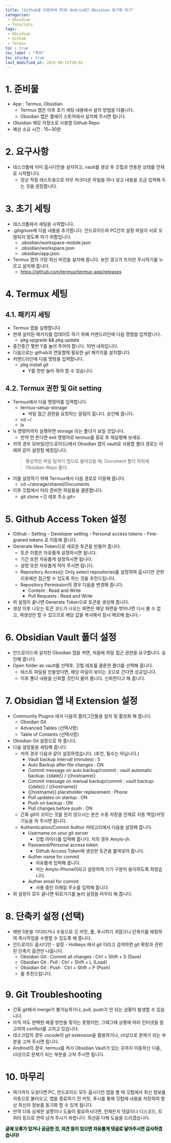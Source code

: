 ```yaml
---
title: "Github을 이용하여 PC와 Andriod간 Obsidian 동기화 하기"
categories:
 - Obsidian
 - Tutorials
tags:
 - Obsidian
 - Github
 - Termux
toc : true
toc_label : "목차"
toc_sticky : true
last_modified_at: 2023-08-15T20:02
---
```

# 1. 준비물
- App : Termux, Obsidian
	- Termux 앱은 이후 초기 세팅 내용에서 설치 방법을 다룹니다.
	- Obsidian 앱은 플레이 스토어에서 설치해 주시면 됩니다.
- Obsidian 메모 저장소로 사용할 Github Repo
- 예상 소요 시간 : 15~30분

# 2. 요구사항
- 데스크톱에 이미 옵시디언을 설치하고, vault를 생성 후 깃헙과 연동한 상태를 전제로 시작합니다.
	- 정상 작동 테스트용으로 아무 마크다운 파일을 하나 넣고 내용을 조금 입력해 두는 것을 권장합니다.

# 3. 초기 세팅
- 데스크톱에서 세팅을 시작합니다.
- .gitignore에 다음 내용을 추가합니다. 안드로이드와 PC간의 설정 파일이 서로 오염되지 않도록 하기 위함입니다.
	- .obsidian/workspace-mobile.json
	- .obsidian/workspace.json
	- .obsidian/app.json
- Termux 앱의 가장 최신 버전을 설치해 줍니다. 보안 경고가 뜨지만 무시하기를 누르고 설치해 줍니다.
	- https://github.com/termux/termux-app/releases

# 4. Termux 세팅

## 4.1. 패키지 세팅
- Termux 앱을 실행합니다.
- 현재 설치된 패키지를 업데이트 하기 위해 커맨드라인에 다음 명령을 입력합니다.
	- pkg upgrade && pkg update
- 중간중간 몇번 Y를 눌러 주어야 합니다. 10번 내외입니다.
- 다음으로는 github과 연동할때 필요한 git 패키지를 설치합니다.
- 커맨드라인에 다음 명령을 입력합니다.
	- pkg install git
		- Y를 한번 눌러 줘야 할 수 있습니다.

## 4.2. Termux 권한 및 Git setting
- Termux에서 다음 명령어를 입력합니다.
	- termux-setup-storage
		- 파일 접근 권한을 요청하는 알림이 뜹니다. 승인해 줍니다.
	- cd ~/ 
	- ls
- ls 명령어까지 실행하면 storage 라는 폴더가 보일 것입니다.
	- 만약 안 뜬다면 exit 명령어로 termux를 종료 후 재실행해 보세요.
- 저의 경우 모바일(안드로이드)에서 Obsidian 앱이 vault로 사용할 폴더 경로는 아래와 같이 설정할 예정입니다.
	>통상적인 파일 탐색기 앱으로 들어갔을 때, Document 폴더 하위에 Obsidian-Repo 폴더.
- 이를 설정하기 위해 Termux에서 다음 경로로 이동해 줍니다.
	- cd ~/storage/shared/Documents
- 이후 깃헙에서 미리 준비한 파일들을 클론합니다.
	- git clone <깃 레포 주소.git>

# 5. Github Access Token 설정
- Github - Setting - Developer setting - Personal access tokens - Fine-graned tokens 로 이동해 줍니다.
- Generate New Token으로 새로운 토큰을 만들어 줍니다.
	- 토큰 이름은 자유롭게 설정하시면 됩니다.
	- 기간 또한 자유롭게 설정하시면 됩니다.
	- 설명 또한 자유롭게 적어 주시면 됩니다.
	- Repository Access는 Only select repositories를 설정하여 옵시디언 관련 리포에만 접근할 수 있도록 하는 것을 추천드립니다.
	- Repository Permission의 경우 다음을 변경해 줍니다.
		- Content : Read and Write
		- Pull Requests : Read and Write
- 위 설정이 끝나면 Generate Token으로 토큰을 생성해 줍니다.
- 생성 이후 나오는 토큰 코드가 나오는 화면은 해당 화면을 벗어나면 다시 볼 수 없고, 재생성만 할 수 있으므로 해당 값을 복사해서 잠시 메모해 둡니다.- 

# 6. Obsidian Vault 폴더 설정
- 안드로이드에 설치한 Obsidian 앱을 켜면, 처음에 파일 접근 권한을 요구합니다. 승인해 줍니다.
- Open folder as vault를 선택후, 깃헙 레포를 클론한 폴더를 선택해 줍니다.
	- 테스트 파일을 만들었다면, 해당 파일이 보이는 곳으로 간다면 성공입니다.
	- 이후 폴더 내용을 신뢰할 것인지 물어 봅니다. 신뢰한다고 해 줍니다.

# 7. Obsidian 앱 내 Extension 설정
- Community Plugins 에서 다음의 플러그인들을 설치 및 활성화 해 줍니다.
	- Obsidian Git
	- Advanced Tables (선택사항)
	- Table of Contents (선택사항)
- Obsidian Git 설정으로 와 줍니다.
- 다음 설정들을 세팅해 줍니다.
	- 저의 경우 다음과 같이 설정하였습니다. (추천, 필수는 아닙니다.)
		- Vault backup interval (minutes) : 5
		- Auto Backup after file changes : ON
		- Commit message on auto backup/commit : vault automatic backup: {{date}} / {{hostname}}
		- Commit message on manual backup/commit : vault backup: {{date}} / {{hostname}}
		- {{hostname}} placeholder replacement : Phone
		- Pull updates on startup : ON
		- Push on backup : ON
		- Pull changes before push : ON
	- 간혹 git이 꼬이는 것을 원치 않으시는 분은 수동 저장을 전제로 자동 백업/커밋 기능을 꺼 주시면 됩니다.
	- Authentication/Commit Author 카테고리에서 다음을 설정해 줍니다.
		- Username on your git server
			- 깃헙 아이디를 입력해 줍니다. 저의 경우 Amylo-jh.
		- Password/Personal access token
			- Github Access Token때 생성한 토큰을 붙여넣어 줍니다.
		- Auther name for commit
			- 자유롭게 입력해 줍니다.
			- 저는 Amylo-Phone이라고 설정하여 기기 구분이 용이하도록 하였습니다.
		- Auther email for commit
			- 사용 중인 이메일 주소를 입력해 줍니다.
- 위 설정이 모두 끝나면 뒤로가기를 눌러 설정을 마무리 해 줍니다.

# 8. 단축키 설정 (선택)
- 매번 5분을 기다리거나 수동으로 깃 커밋, 풀, 푸시하기 귀찮으니 단축키를 매핑하여 즉시작업을 수행할 수 있도록 해 줍니다.
- 안드로이드 옵시디언 - 설정 - Hotkeys 에서 git 이라고 검색하면 git 확장과 관련된 단축키 옵션만 나옵니다.
	- Obsidian Git : Commit all changes : Ctrl + Shift + S (Save)
	- Obsidian Git : Pull : Ctrl + Shift + L (Load)
	- Obsidian Git : Push : Ctrl + Shift + P (Push)
	- 를 추천드립니다.

# 9. Git Troubleshooting
- 간혹 git에서 merge가 불가능하거나, pull, push가 안 되는 상황이 발생할 수 있습니다.
- 아직 저도 완벽한 해결 방안을 찾지는 못했지만, 그때그때 상황에 따라 인터넷을 참고하여 conflict를 고치고 있습니다.
- 데스크탑의 경우 vscode의 git extension을 활용하거나, cli상으로 문제가 되는 부분을 고쳐 주시면 됩니다.
- Android의 경우, termux를 켜서 Obsidian Vault가 있는 곳까지 이동하신 다음, cli상으로 문제가 되는 부분을 고쳐 주시면 됩니다.

# 10. 마무리
- 여기까지 오셨다면 PC, 안드로이드 모두 옵시디언 앱을 켤 때 깃헙에서 최신 정보를 자동으로 불러오고, 앱을 종료하기 전 커밋, 푸시를 통해 깃헙에 내용을 저장하여 항상 최신의 정보를 동기화 할 수 있게 됩니다.
- 만약 더욱 상세한 설명이나 도움이 필요하시다면, 언제든지 댓글이나 디스코드, 트위터 등으로 연락 남겨 주시기 바랍니다. 최선을 다해 도움을 드리겠습니다.

<mark style='background-color: #dcffe4'>
<b> 글에 오류가 있거나 궁금한 것, 의견 등이 있으면 자유롭게 댓글로 달아주시면 감사하겠습니다!</b></mark>
